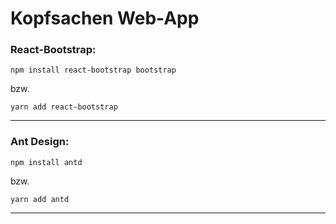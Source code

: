 # Kopfsachen Web-App


### React-Bootstrap:

    npm install react-bootstrap bootstrap
    
bzw.

    yarn add react-bootstrap
    
---------------------------------------

### Ant Design:

    npm install antd
    
bzw.

    yarn add antd

---------------------------------------
